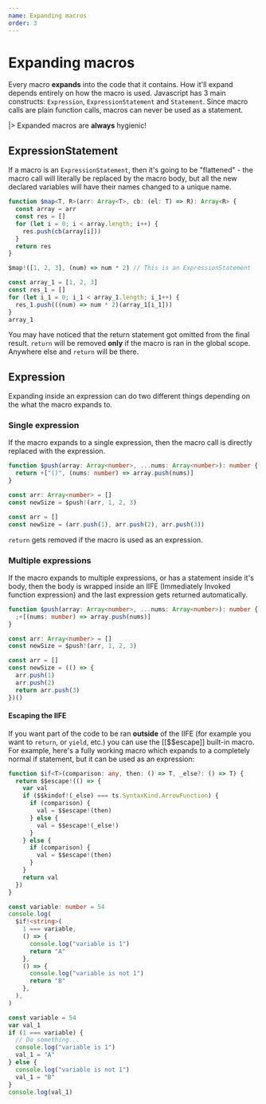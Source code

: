 ```yaml
---
name: Expanding macros
order: 3
---
```


# Expanding macros

Every macro **expands** into the code that it contains. How it'll expand depends entirely on how the macro is used. Javascript has 3 main constructs: `Expression`, `ExpressionStatement` and `Statement`. Since macro calls are plain function calls, macros can never be used as a statement.

|> Expanded macros are **always** hygienic!

## ExpressionStatement

If a macro is an `ExpressionStatement`, then it's going to be "flattened" - the macro call will literally be replaced by the macro body, but all the new declared variables will have their names changed to a unique name.

```ts --Macro
function $map<T, R>(arr: Array<T>, cb: (el: T) => R): Array<R> {
  const array = arr
  const res = []
  for (let i = 0; i < array.length; i++) {
    res.push(cb(array[i]))
  }
  return res
}
```

```ts --Call
$map!([1, 2, 3], (num) => num * 2) // This is an ExpressionStatement
```

```js --Result
const array_1 = [1, 2, 3]
const res_1 = []
for (let i_1 = 0; i_1 < array_1.length; i_1++) {
  res_1.push(((num) => num * 2)(array_1[i_1]))
}
array_1
```

You may have noticed that the return statement got omitted from the final result. `return` will be removed **only** if the macro is ran in the global scope. Anywhere else and `return` will be there.

## Expression

Expanding inside an expression can do two different things depending on the what the macro expands to.

### Single expression

If the macro expands to a single expression, then the macro call is directly replaced with the expression.

```ts --Macro
function $push(array: Array<number>, ...nums: Array<number>): number {
  return +["()", (nums: number) => array.push(nums)]
}
```

```ts --Call
const arr: Array<number> = []
const newSize = $push!(arr, 1, 2, 3)
```

```js --Result
const arr = []
const newSize = (arr.push(1), arr.push(2), arr.push(3))
```

`return` gets removed if the macro is used as an expression.

### Multiple expressions

If the macro expands to multiple expressions, or has a statement inside it's body, then the body is wrapped inside an IIFE (Immediately Invoked function expression) and the last expression gets returned automatically.

```ts --Macro
function $push(array: Array<number>, ...nums: Array<number>): number {
  ;+[(nums: number) => array.push(nums)]
}
```

```ts --Call
const arr: Array<number> = []
const newSize = $push!(arr, 1, 2, 3)
```

```js --Result
const arr = []
const newSize = (() => {
  arr.push(1)
  arr.push(2)
  return arr.push(3)
})()
```

#### Escaping the IIFE

If you want part of the code to be ran **outside** of the IIFE (for example you want to `return`, or `yield`, etc.) you can use the [[$$escape]] built-in macro. For example, here's a fully working macro which expands to a completely normal if statement, but it can be used as an expression:

```ts --Macro
function $if<T>(comparison: any, then: () => T, _else?: () => T) {
  return $$escape!(() => {
    var val
    if ($$kindof!(_else) === ts.SyntaxKind.ArrowFunction) {
      if (comparison) {
        val = $$escape!(then)
      } else {
        val = $$escape!(_else!)
      }
    } else {
      if (comparison) {
        val = $$escape!(then)
      }
    }
    return val
  })
}
```

```ts --Call
const variable: number = 54
console.log(
  $if!<string>(
    1 === variable,
    () => {
      console.log("variable is 1")
      return "A"
    },
    () => {
      console.log("variable is not 1")
      return "B"
    },
  ),
)
```

```ts --Result
const variable = 54
var val_1
if (1 === variable) {
  // Do something...
  console.log("variable is 1")
  val_1 = "A"
} else {
  console.log("variable is not 1")
  val_1 = "B"
}
console.log(val_1)
```
